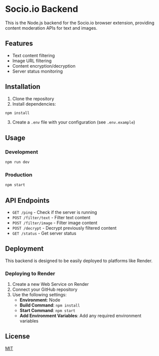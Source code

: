 # Socio.io Backend

This is the Node.js backend for the Socio.io browser extension, providing content moderation APIs for text and images.

## Features

- Text content filtering
- Image URL filtering
- Content encryption/decryption
- Server status monitoring

## Installation

1. Clone the repository
2. Install dependencies:

```bash
npm install
```

3. Create a `.env` file with your configuration (see `.env.example`)

## Usage

### Development

```bash
npm run dev
```

### Production

```bash
npm start
```

## API Endpoints

- `GET /ping` - Check if the server is running
- `POST /filter/text` - Filter text content
- `POST /filter/image` - Filter image content
- `POST /decrypt` - Decrypt previously filtered content
- `GET /status` - Get server status

## Deployment

This backend is designed to be easily deployed to platforms like Render.

### Deploying to Render

1. Create a new Web Service on Render
2. Connect your GitHub repository
3. Use the following settings:
   - **Environment**: Node
   - **Build Command**: `npm install`
   - **Start Command**: `npm start`
   - **Add Environment Variables**: Add any required environment variables

## License

[MIT](LICENSE)